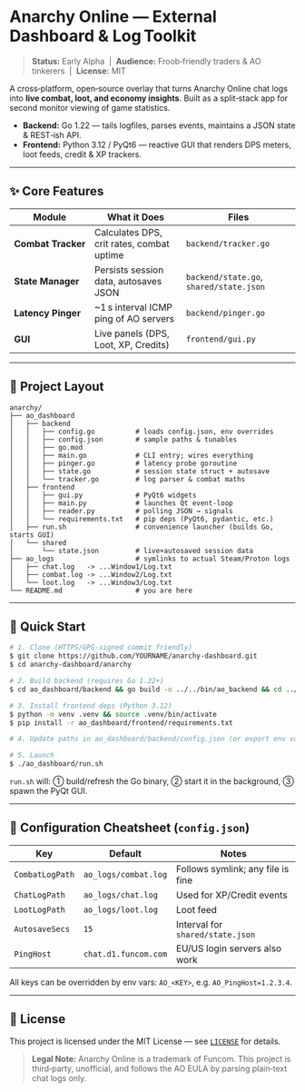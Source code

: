 # Anarchy Online ― External Dashboard & Log Toolkit

> **Status:** Early Alpha  |  **Audience:** Froob‑friendly traders & AO tinkerers  |  **License:** MIT

A cross‑platform, open‑source overlay that turns Anarchy Online chat logs into **live combat, loot, and economy insights**.
Built as a split‑stack app for second monitor viewing of game statistics.

* **Backend:** Go 1.22 — tails logfiles, parses events, maintains a JSON state & REST‑ish API.
* **Frontend:** Python 3.12 / PyQt6 — reactive GUI that renders DPS meters, loot feeds, credit & XP trackers.

---

## ✨ Core Features

| Module              | What it Does                              | Files                                   |
| ------------------- | ----------------------------------------- | --------------------------------------- |
| **Combat Tracker**  | Calculates DPS, crit rates, combat uptime | `backend/tracker.go`                    |
| **State Manager**   | Persists session data, autosaves JSON     | `backend/state.go`, `shared/state.json` |
| **Latency Pinger**  | \~1 s interval ICMP ping of AO servers    | `backend/pinger.go`                     |
| **GUI**             | Live panels (DPS, Loot, XP, Credits)      | `frontend/gui.py`                       |

---

## 📂 Project Layout 

```text
anarchy/
├── ao_dashboard
│   ├── backend
│   │   ├── config.go          # loads config.json, env overrides
│   │   ├── config.json        # sample paths & tunables
│   │   ├── go.mod
│   │   ├── main.go            # CLI entry; wires everything
│   │   ├── pinger.go          # latency probe goroutine
│   │   ├── state.go           # session state struct + autosave
│   │   └── tracker.go         # log parser & combat maths
│   ├── frontend
│   │   ├── gui.py             # PyQt6 widgets
│   │   ├── main.py            # launches Qt event‑loop
│   │   ├── reader.py          # polling JSON → signals
│   │   └── requirements.txt   # pip deps (PyQt6, pydantic, etc.)
│   ├── run.sh                 # convenience launcher (builds Go, starts GUI)
│   └── shared
│       └── state.json         # live+autosaved session data
├── ao_logs                    # symlinks to actual Steam/Proton logs
│   ├── chat.log   -> ...Window1/Log.txt
│   ├── combat.log -> ...Window2/Log.txt
│   └── loot.log   -> ...Window3/Log.txt
└── README.md                  # you are here
```

---

## 🚀 Quick Start

```bash
# 1. Clone (HTTPS/GPG‑signed commit friendly)
$ git clone https://github.com/YOURNAME/anarchy-dashboard.git
$ cd anarchy-dashboard/anarchy

# 2. Build backend (requires Go 1.22+)
$ cd ao_dashboard/backend && go build -o ../../bin/ao_backend && cd ../..

# 3. Install frontend deps (Python 3.12)
$ python -m venv .venv && source .venv/bin/activate
$ pip install -r ao_dashboard/frontend/requirements.txt

# 4. Update paths in ao_dashboard/backend/config.json (or export env vars)

# 5. Launch
$ ./ao_dashboard/run.sh
```

`run.sh` will: ① build/refresh the Go binary, ② start it in the background, ③ spawn the PyQt GUI.

---

## 🔧 Configuration Cheatsheet (`config.json`)

| Key             | Default              | Notes                             |
| --------------- | -------------------- | --------------------------------- |
| `CombatLogPath` | `ao_logs/combat.log` | Follows symlink; any file is fine |
| `ChatLogPath`   | `ao_logs/chat.log`   | Used for XP/Credit events         |
| `LootLogPath`   | `ao_logs/loot.log`   | Loot feed                         |
| `AutosaveSecs`  | `15`                 | Interval for `shared/state.json`  |
| `PingHost`      | `chat.d1.funcom.com` | EU/US login servers also work     |

All keys can be overridden by env vars: `AO_<KEY>`, e.g. `AO_PingHost=1.2.3.4`.

---

## 📜 License

This project is licensed under the MIT License — see [`LICENSE`](LICENSE) for details.

> **Legal Note:** Anarchy Online is a trademark of Funcom.  This project is third‑party, unofficial, and follows the AO EULA by parsing plain‑text chat logs only.
